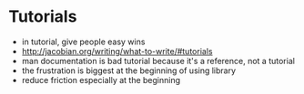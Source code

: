 Tutorials
=========

- in tutorial, give people easy wins
- http://jacobian.org/writing/what-to-write/#tutorials
- man documentation is bad tutorial because it's a reference, not a tutorial
- the frustration is biggest at the beginning of using library
- reduce friction especially at the beginning 